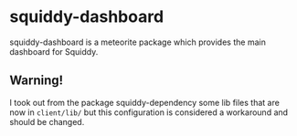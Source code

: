squiddy-dashboard
=================

squiddy-dashboard is a meteorite package which provides the main dashboard for Squiddy.

Warning!
--------

I took out from the package squiddy-dependency some lib files that are now in `client/lib/` but this configuration is considered a workaround and should be changed.
